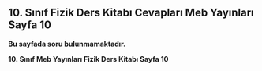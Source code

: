 ## 10. Sınıf Fizik Ders Kitabı Cevapları Meb Yayınları Sayfa 10

**Bu sayfada soru bulunmamaktadır.**

**10. Sınıf Meb Yayınları Fizik Ders Kitabı Sayfa 10**